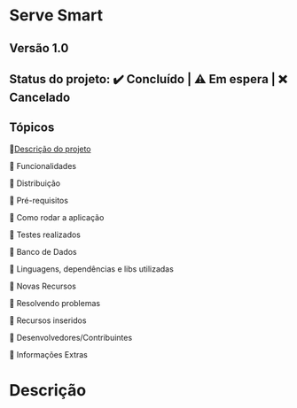 # Serve Smart
## Versão 1.0
## Status do projeto: ✔️ Concluído | ⚠️ Em espera | ❌ Cancelado
## Tópicos
🔹[Descrição do projeto](#Descrição)

🔹 Funcionalidades

🔹 Distribuição

🔹 Pré-requisitos

🔹 Como rodar a aplicação

🔹 Testes realizados

🔹 Banco de Dados

🔹 Linguagens, dependências e libs utilizadas

🔹 Novas Recursos

🔹 Resolvendo problemas

🔹 Recursos inseridos

🔹 Desenvolvedores/Contribuintes

🔹 Informações Extras

# Descrição
